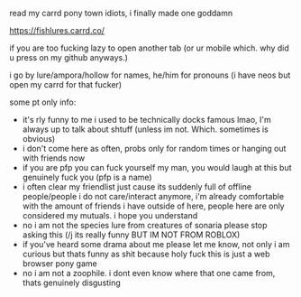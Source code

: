 read my carrd pony town idiots, i finally made one goddamn

https://fishlures.carrd.co/

if you are too fucking lazy to open another tab (or ur mobile which. why did u press on my github anyways.)

i go by lure/ampora/hollow for names,
he/him for pronouns (i have neos but open my carrd for that fucker)

some pt only info:
- it's rly funny to me i used to be technically docks famous lmao, I'm always up to talk about shtuff (unless im not. Which. sometimes is obvious)
- i don't come here as often, probs only for random times or hanging out with friends now
- if you are pfp you can fuck yourself my man, you would laugh at this but genuinely fuck you (pfp is a name)
- i often clear my friendlist just cause its suddenly full of offline people/people i do not care/interact anymore, i'm already comfortable with the amount of friends i have outside of here, people here are only considered my mutuals. i hope you understand
- no i am not the species lure from creatures of sonaria please stop asking this (/j its really funny BUT IM NOT FROM ROBLOX)
- if you've heard some drama about me please let me know, not only i am curious but thats funny as shit because holy fuck this is just a web browser pony game
- no i am not a zoophile. i dont even know where that one came from, thats genuinely disgusting
